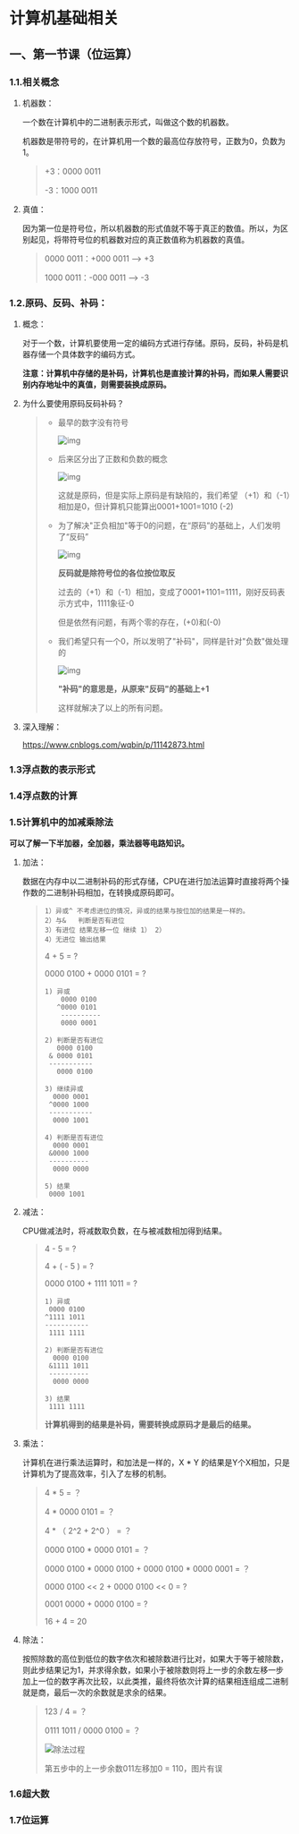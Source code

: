 # 计算机基础相关

## 一、第一节课（位运算）

### 1.1.相关概念

1. 机器数：

   一个数在计算机中的二进制表示形式，叫做这个数的机器数。

   机器数是带符号的，在计算机用一个数的最高位存放符号，正数为0，负数为1。

   > +3：0000 0011
   >
   > -3：1000 0011

2. 真值：

   因为第一位是符号位，所以机器数的形式值就不等于真正的数值。所以，为区别起见，将带符号位的机器数对应的真正数值称为机器数的真值。

   > 0000 0011：+000 0011  —> +3
   >
   > 1000 0011：-000 0011 —> -3

### 1.2.原码、反码、补码：

1. 概念：

   对于一个数，计算机要使用一定的编码方式进行存储。原码，反码，补码是机器存储一个具体数字的编码方式。

   **注意：计算机中存储的是补码，计算机也是直接计算的补码，而如果人需要识别内存地址中的真值，则需要装换成原码。**

2. 为什么要使用原码反码补码？

   > - 最早的数字没有符号
   >
   >   ![img](assets/8973a6c2bc54026ff2761b71ae1ef827_720w.jpg)
   >
   > - 后来区分出了正数和负数的概念
   >
   >   ![img](assets/596846625e45f9727da1defbbff22317_720w.jpg)
   >
   >   这就是原码，但是实际上原码是有缺陷的，我们希望 （+1）和（-1）相加是0，但计算机只能算出0001+1001=1010 (-2)
   >
   > - 为了解决"正负相加"等于0的问题，在“原码”的基础上，人们发明了“反码”
   >
   >   ![img](assets/891e6b746e9ef18adafc1f478c570326_720w.jpg)
   >
   >   **反码就是除符号位的各位按位取反**
   >
   >   过去的（+1）和（-1）相加，变成了0001+1101=1111，刚好反码表示方式中，1111象征-0
   >
   >   但是依然有问题，有两个零的存在，(+0)和(-0)
   >
   > - 我们希望只有一个0，所以发明了"补码"，同样是针对"负数"做处理的
   >
   >   ![img](assets/d3617d2ceb02f6129c9b41361804cbe2_r.jpg)
   >
   >   **"补码"的意思是，从原来"反码"的基础上+1**
   >
   >   这样就解决了以上的所有问题。

3. 深入理解：

   https://www.cnblogs.com/wqbin/p/11142873.html

### 1.3浮点数的表示形式



### 1.4浮点数的计算



### 1.5计算机中的加减乘除法

**可以了解一下半加器，全加器，乘法器等电路知识。**

1. 加法：

   数据在内存中以二进制补码的形式存储，CPU在进行加法运算时直接将两个操作数的二进制补码相加，在转换成原码即可。

   > ```
   > 1）异或^ 不考虑进位的情况，异或的结果与按位加的结果是一样的。
   > 2）与&   判断是否有进位
   > 3）有进位 结果左移一位 继续 1） 2）
   > 4）无进位 输出结果
   > ```
   >
   > 4 + 5 = ?
   >
   > 0000 0100 + 0000 0101 = ?
   >
   > ```
   > 1) 异或
   >     0000 0100
   >    ^0000 0101
   >     ----------
   >     0000 0001
   > ```
   >
   > ```
   > 2) 判断是否有进位
   >    0000 0100
   >  & 0000 0101
   >  -----------
   >    0000 0100
   > ```
   >
   > ```
   > 3) 继续异或
   >   0000 0001
   >  ^0000 1000
   >  -----------
   >   0000 1001
   > ```
   >
   > ```
   > 4) 判断是否有进位
   >   0000 0001
   >  &0000 1000
   >  ----------
   >   0000 0000
   > ```
   >
   > ```
   > 5) 结果
   >  0000 1001
   > ```

2. 减法：

   CPU做减法时，将减数取负数，在与被减数相加得到结果。

   > 4 - 5 = ?
   >
   > 4 + ( - 5 ) = ?
   >
   > 0000 0100 + 1111 1011 = ?
   >
   > ```
   > 1) 异或
   >  0000 0100
   > ^1111 1011
   > -----------
   >  1111 1111
   > ```
   >
   > ```
   > 2) 判断是否有进位
   >   0000 0100
   >  &1111 1011
   >  ----------
   >   0000 0000
   > ```
   >
   > ```
   > 3) 结果
   >  1111 1111
   > ```
   >
   > **计算机得到的结果是补码，需要转换成原码才是最后的结果。**

3. 乘法：

   计算机在进行乘法运算时，和加法是一样的，X * Y 的结果是Y个X相加，只是计算机为了提高效率，引入了左移的机制。

   > 4 * 5 = ？
   >
   > 4 * 0000 0101 = ？
   >
   > 4 * （ 2^2 + 2^0 ） = ？
   >
   > 0000 0100 * 0000 0101 = ？
   >
   > 0000 0100 * 0000 0100 + 0000 0100 * 0000 0001 = ？
   >
   > 0000 0100 << 2 + 0000 0100 << 0 = ?
   >
   > 0001 0000 + 0000 0100 = ?
   >
   > 16 + 4 = 20

4. 除法：

   按照除数的高位到低位的数字依次和被除数进行比对，如果大于等于被除数，则此步结果记为1，并求得余数，如果小于被除数则将上一步的余数左移一步加上一位的数字再次比较，以此类推，最终将依次计算的结果相连组成二进制就是商，最后一次的余数就是求余的结果。

   > 123 / 4 = ？
   >
   > 0111 1011 / 0000 0100 = ？
   >
   > ![除法过程](assets/2019070310484260.png)
   >
   > 第五步中的上一步余数011左移加0 = 110，图片有误

### 1.6超大数



### 1.7位运算

